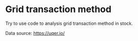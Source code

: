 # Grid transaction method

Try to use code to analysis grid transaction method in stock.

Data source: https://uqer.io/